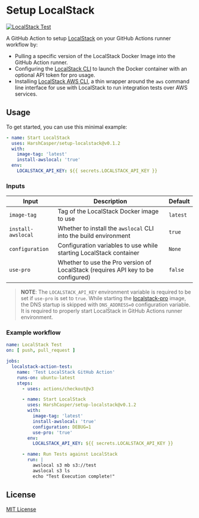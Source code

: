 # Setup LocalStack

[![LocalStack Test](https://github.com/HarshCasper/setup-localstack/actions/workflows/ci.yml/badge.svg)](https://github.com/HarshCasper/setup-localstack/actions/workflows/ci.yml)


A GitHub Action to setup [LocalStack](https://github.com/localstack/localstack) on your GitHub Actions runner workflow by:

- Pulling a specific version of the LocalStack Docker Image into the GitHub Action runner.
- Configuring the [LocalStack CLI](https://docs.localstack.cloud/get-started/#localstack-cli) to launch the Docker container with an optional API token for pro usage.
- Installing [LocalStack AWS CLI](https://github.com/localstack/awscli-local), a thin wrapper around the `aws` command line interface for use with LocalStack to run integration tests over AWS services.

## Usage

To get started, you can use this minimal example:

```yml
- name: Start LocalStack
  uses: HarshCasper/setup-localstack@v0.1.2
  with:
    image-tag: 'latest'
    install-awslocal: 'true'
  env:
    LOCALSTACK_API_KEY: ${{ secrets.LOCALSTACK_API_KEY }}
```

### Inputs

| Input              | Description                                                                      | Default  |
| ------------------ | -------------------------------------------------------------------------------- | -------- |
| `image-tag`        | Tag of the LocalStack Docker image to use                                        | `latest` |
| `install-awslocal` | Whether to install the `awslocal` CLI into the build environment                 | `true`   |
| `configuration`    | Configuration variables to use while starting LocalStack container               | `None`   |
| `use-pro`          | Whether to use the Pro version of LocalStack (requires API key to be configured) | `false`  |

> **NOTE**: The `LOCALSTACK_API_KEY` environment variable is required to be set if `use-pro` is set to `true`. While starting the [localstack-pro](https://hub.docker.com/r/localstack/localstack-pro) image, the DNS startup is skipped with `DNS_ADDRESS=0` configuration variable. It is required to properly start LocalStack in GitHub Actions runner environment.

### Example workflow

```yml
name: LocalStack Test
on: [ push, pull_request ]

jobs:
  localstack-action-test:
    name: 'Test LocalStack GitHub Action'
    runs-on: ubuntu-latest
    steps:
      - uses: actions/checkout@v3

      - name: Start LocalStack
        uses: HarshCasper/setup-localstack@v0.1.2
        with:
          image-tag: 'latest'
          install-awslocal: 'true'
          configuration: DEBUG=1
          use-pro: 'true'
        env:
          LOCALSTACK_API_KEY: ${{ secrets.LOCALSTACK_API_KEY }}

      - name: Run Tests against LocalStack
        run: |
          awslocal s3 mb s3://test
          awslocal s3 ls
          echo "Test Execution complete!" 
```

## License

[MIT License](LICENSE)
